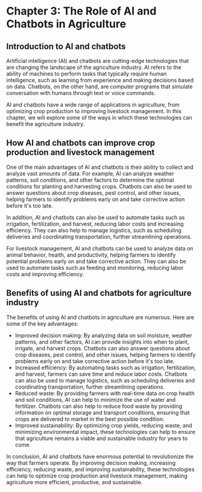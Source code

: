 Chapter 3: The Role of AI and Chatbots in Agriculture
=====================================================

Introduction to AI and chatbots
-------------------------------

Artificial intelligence (AI) and chatbots are cutting-edge technologies that are changing the landscape of the agriculture industry. AI refers to the ability of machines to perform tasks that typically require human intelligence, such as learning from experience and making decisions based on data. Chatbots, on the other hand, are computer programs that simulate conversation with humans through text or voice commands.

AI and chatbots have a wide range of applications in agriculture, from optimizing crop production to improving livestock management. In this chapter, we will explore some of the ways in which these technologies can benefit the agriculture industry.

How AI and chatbots can improve crop production and livestock management
------------------------------------------------------------------------

One of the main advantages of AI and chatbots is their ability to collect and analyze vast amounts of data. For example, AI can analyze weather patterns, soil conditions, and other factors to determine the optimal conditions for planting and harvesting crops. Chatbots can also be used to answer questions about crop diseases, pest control, and other issues, helping farmers to identify problems early on and take corrective action before it's too late.

In addition, AI and chatbots can also be used to automate tasks such as irrigation, fertilization, and harvest, reducing labor costs and increasing efficiency. They can also help to manage logistics, such as scheduling deliveries and coordinating transportation, further streamlining operations.

For livestock management, AI and chatbots can be used to analyze data on animal behavior, health, and productivity, helping farmers to identify potential problems early on and take corrective action. They can also be used to automate tasks such as feeding and monitoring, reducing labor costs and improving efficiency.

Benefits of using AI and chatbots for agriculture industry
----------------------------------------------------------

The benefits of using AI and chatbots in agriculture are numerous. Here are some of the key advantages:

* Improved decision making: By analyzing data on soil moisture, weather patterns, and other factors, AI can provide insights into when to plant, irrigate, and harvest crops. Chatbots can also answer questions about crop diseases, pest control, and other issues, helping farmers to identify problems early on and take corrective action before it's too late.
* Increased efficiency: By automating tasks such as irrigation, fertilization, and harvest, farmers can save time and reduce labor costs. Chatbots can also be used to manage logistics, such as scheduling deliveries and coordinating transportation, further streamlining operations.
* Reduced waste: By providing farmers with real-time data on crop health and soil conditions, AI can help to minimize the use of water and fertilizer. Chatbots can also help to reduce food waste by providing information on optimal storage and transport conditions, ensuring that crops are delivered to market in the best possible condition.
* Improved sustainability: By optimizing crop yields, reducing waste, and minimizing environmental impact, these technologies can help to ensure that agriculture remains a viable and sustainable industry for years to come.

In conclusion, AI and chatbots have enormous potential to revolutionize the way that farmers operate. By improving decision making, increasing efficiency, reducing waste, and improving sustainability, these technologies can help to optimize crop production and livestock management, making agriculture more efficient, productive, and sustainable.


